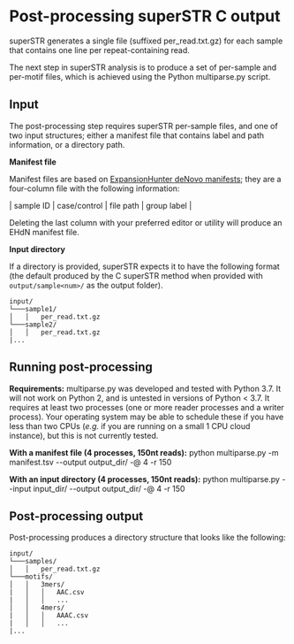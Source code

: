# Post-processing superSTR C output

superSTR generates a single file (suffixed per_read.txt.gz) for each sample that contains one line per repeat-containing read. 

The next step in superSTR analysis is to produce a set of per-sample and per-motif files, which is achieved using the Python multiparse.py script.


## Input

The post-processing step requires superSTR per-sample files, and one of two input structures; either a manifest file that contains label and path information, or a directory path.

**Manifest file**

Manifest files are based on [ExpansionHunter deNovo manifests](https://github.com/Illumina/ExpansionHunterDenovo/blob/master/documentation/06_Merging_profiles.md); they are a four-column file with the following information:

| sample ID | case/control | file path | group label |

Deleting the last column with your preferred editor or utility will produce an EHdN manifest file.

**Input directory**

If a directory is provided, superSTR expects it to have the following format (the default produced by the C superSTR method when provided with `output/sample<num>/` as the output folder).

```
input/
└───sample1/
│   │   per_read.txt.gz   
└───sample2/
│   │   per_read.txt.gz  
|...
```

## Running post-processing

**Requirements:** multiparse.py was developed and tested with Python 3.7. It will not work on Python 2, and is untested in versions of Python < 3.7. It requires at least two processes (one or more reader processes and a writer process). Your operating system may be able to schedule these if you have less than two CPUs (*e.g.* if you are running on a small 1 CPU cloud instance), but this is not currently tested.

**With a manifest file (4 processes, 150nt reads):** python multiparse.py -m manifest.tsv --output output_dir/ -@ 4 -r 150

**With an input directory (4 processes, 150nt reads):** python multiparse.py --input input_dir/ --output output_dir/ -@ 4 -r 150

## Post-processing output

Post-processing produces a directory structure that looks like the following:

```
input/
└───samples/
│   │   per_read.txt.gz   
└───motifs/
│   │   3mers/
|   │   │   AAC.csv
|   │   │   ...
│   │   4mers/
|   │   │   AAAC.csv
|   │   │   ...
|...
```
